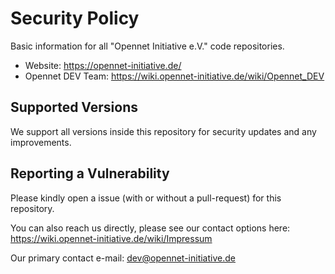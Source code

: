 # Security Policy

Basic information for all "Opennet Initiative e.V." code repositories. 

* Website: https://opennet-initiative.de/
* Opennet DEV Team: https://wiki.opennet-initiative.de/wiki/Opennet_DEV

## Supported Versions

We support all versions inside this repository for security updates and any improvements.

## Reporting a Vulnerability

Please kindly open a issue (with or without a pull-request) for this repository. 

You can also reach us directly, please see our contact options here:
https://wiki.opennet-initiative.de/wiki/Impressum

Our primary contact e-mail: dev@opennet-initiative.de
